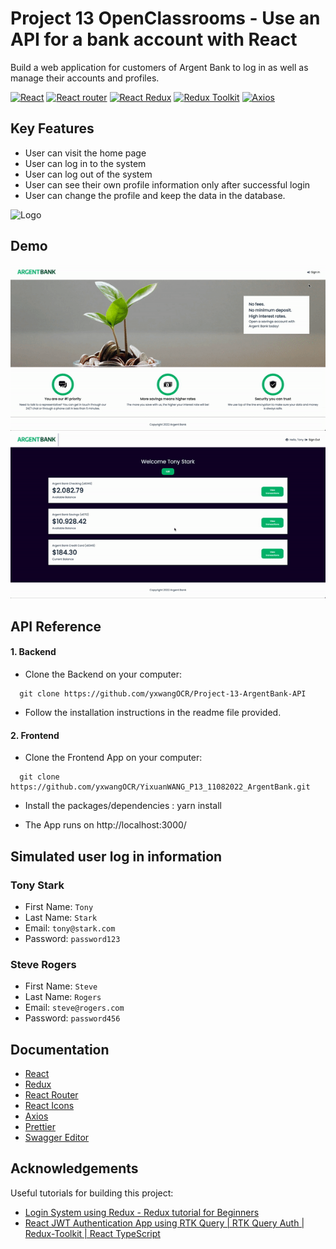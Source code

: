 # Project 13 OpenClassrooms - Use an API for a bank account with React

Build a web application for customers of Argent Bank to log in as well as manage their accounts and profiles.

[![React](https://img.shields.io/badge/React-v18.2.0-brightgreen)](https://fr.reactjs.org/)
[![React router](https://img.shields.io/badge/React%20Router-v6.2.2-orange)](https://v5.reactrouter.com/web/guides/quick-start)
[![React Redux](https://img.shields.io/badge/React%20Redux-v8.0.2-critical)](https://react-redux.js.org/)
[![Redux Toolkit](https://img.shields.io/badge/Redux%20Toolkit-v1.8.5-blueviolet)](https://redux-toolkit.js.org/)
[![Axios](https://img.shields.io/badge/Axios-v0.27.2-ff69b4)](https://axios-http.com/docs/intro)

## Key Features

- User can visit the home page
- User can log in to the system
- User can log out of the system
- User can see their own profile information only after successful login
- User can change the profile and keep the data in the database.

![Logo](https://github.com/yxwangOCR/YixuanWANG_P13_11082022_ArgentBank/blob/dba3143bbfceeb65dccb851bb2ea1667075231a0/src/images/logo.png)

## Demo

![Demo1](https://github.com/yxwangOCR/YixuanWANG_P13_11082022_ArgentBank/blob/master/public/mockup/Project-13-Demo-Part-1.gif)
![Demo2](https://github.com/yxwangOCR/YixuanWANG_P13_11082022_ArgentBank/blob/master/public/mockup/Project-13-Demo-Part-2.gif)

## API Reference

#### 1. Backend

- Clone the Backend on your computer:

```
  git clone https://github.com/yxwangOCR/Project-13-ArgentBank-API
```

- Follow the installation instructions in the readme file provided.

#### 2. Frontend

- Clone the Frontend App on your computer:

```
  git clone https://github.com/yxwangOCR/YixuanWANG_P13_11082022_ArgentBank.git
```

- Install the packages/dependencies : yarn install

- The App runs on http://localhost:3000/

## Simulated user log in information

### Tony Stark

- First Name: `Tony`
- Last Name: `Stark`
- Email: `tony@stark.com`
- Password: `password123`

### Steve Rogers

- First Name: `Steve`
- Last Name: `Rogers`
- Email: `steve@rogers.com`
- Password: `password456`

## Documentation

- [React](https://fr.reactjs.org/)
- [Redux](https://redux.js.org/)
- [React Router](https://v5.reactrouter.com/web/guides/quick-start)
- [React Icons](https://react-icons.github.io/react-icons/)
- [Axios](https://axios-http.com/docs/intro)
- [Prettier](https://prettier.io/docs/en/install.html)
- [Swagger Editor](https://swagger.io/tools/swagger-editor/)

## Acknowledgements

Useful tutorials for building this project:

- [Login System using Redux - Redux tutorial for Beginners](https://www.youtube.com/watch?v=mMzhWXr9ass&list=PLoS4Z9Rl1iEgeg_I7-iuyFc6GZG5SqgMi&index=2&t=1672s)
- [React JWT Authentication App using RTK Query | RTK Query Auth | Redux-Toolkit | React TypeScript](https://www.youtube.com/watch?v=Icd-_K7KFrs&list=PLoS4Z9Rl1iEgeg_I7-iuyFc6GZG5SqgMi&index=5&t=30s)
